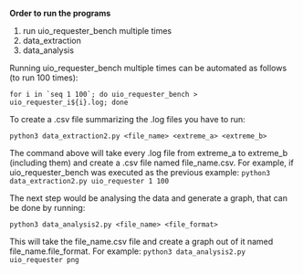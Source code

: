 **Order to run the programs**

1. run uio_requester_bench multiple times
2. data_extraction
3. data_analysis

Running uio_requester_bench multiple times can be automated as follows (to run 100 times):

```Shell Session
for i in `seq 1 100`; do uio_requester_bench > uio_requester_i${i}.log; done
```


To create a .csv file summarizing the .log files you have to run:

``` Shell Session
python3 data_extraction2.py <file_name> <extreme_a> <extreme_b>
```

The command above will take every .log file from extreme_a to extreme_b (including them) and create a .csv file named file_name.csv.
For example, if uio_requester_bench was executed as the previous example: `python3 data_extraction2.py uio_requester 1 100`

The next step would be analysing the data and generate a graph, that can be done by running:

``` Shell Session
python3 data_analysis2.py <file_name> <file_format>
```

This will take the file_name.csv file and create a graph out of it named file_name.file_format.
For example: `python3 data_analysis2.py uio_requester png`


